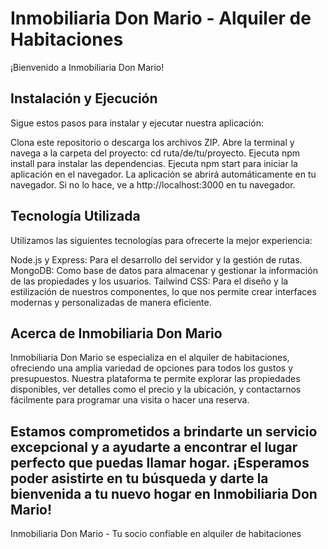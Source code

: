 # Inmobiliaria Don Mario - Alquiler de Habitaciones

¡Bienvenido a Inmobiliaria Don Mario!

## Instalación y Ejecución

Sigue estos pasos para instalar y ejecutar nuestra aplicación:

Clona este repositorio o descarga los archivos ZIP.
Abre la terminal y navega a la carpeta del proyecto: cd ruta/de/tu/proyecto.
Ejecuta npm install para instalar las dependencias.
Ejecuta npm start para iniciar la aplicación en el navegador.
La aplicación se abrirá automáticamente en tu navegador. Si no lo hace, ve a http://localhost:3000 en tu navegador.
## Tecnología Utilizada

Utilizamos las siguientes tecnologías para ofrecerte la mejor experiencia:

Node.js y Express: Para el desarrollo del servidor y la gestión de rutas.
MongoDB: Como base de datos para almacenar y gestionar la información de las propiedades y los usuarios.
Tailwind CSS: Para el diseño y la estilización de nuestros componentes, lo que nos permite crear interfaces modernas y personalizadas de manera eficiente.
## Acerca de Inmobiliaria Don Mario

Inmobiliaria Don Mario se especializa en el alquiler de habitaciones, ofreciendo una amplia variedad de opciones para todos los gustos y presupuestos. Nuestra plataforma te permite explorar las propiedades disponibles, ver detalles como el precio y la ubicación, y contactarnos fácilmente para programar una visita o hacer una reserva.

Estamos comprometidos a brindarte un servicio excepcional y a ayudarte a encontrar el lugar perfecto que puedas llamar hogar. ¡Esperamos poder asistirte en tu búsqueda y darte la bienvenida a tu nuevo hogar en Inmobiliaria Don Mario!
------
Inmobiliaria Don Mario - Tu socio confiable en alquiler de habitaciones
